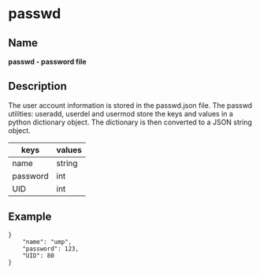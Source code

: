 # passwd

## Name

**passwd - password file**

## Description

The user account information is stored in the passwd.json file. The passwd utilities: useradd, userdel and usermod store the keys and values in a python dictionary object. The dictionary is then converted to a JSON string object.


| keys     | values |
|----------|--------|
| name     | string | 
| password | int    |
| UID      | int    |


## Example

```
}
    "name": "ump",
    "password": 123,
    "UID": 80
}
```
